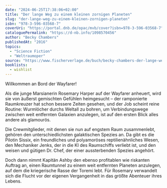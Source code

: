 ```yaml
---
date: "2024-06-25T17:38:06+02:00"
title: "Der lange Weg zu einem kleinen zornigen Planeten"
slug: "der-lange-weg-zu-einem-kleinen-zornigen-planeten"
isbn: "978-3-596-03568-7"
coverUri: "https://portal.dnb.de/opac/mvb/cover?isbn=978-3-596-03568-7"
cataloguePermalink: "https://d-nb.info/1098570456"
author: "Becky Chambers"
publishedAt: "2016"
topics:
  - "Science Fiction"
  - "Weltraumoper"
source: "https://www.fischerverlage.de/buch/becky-chambers-der-lange-weg-zu-einem-kleinen-zornigen-planeten-9783596035687"
booklists:
  - wishlist
---
```


Willkommen an Bord der Wayfarer!

Als die junge Marsianerin Rosemary Harper auf der Wayfarer anheuert, wird sie 
von äußerst gemischten Gefühlen heimgesucht – der ramponierte Raumkreuzer hat 
schon bessere Zeiten gesehen, und der Job scheint reine Routine: Wurmlöcher 
durchs Weltall zu bohren, um Verbindungswege zwischen weit entfernten Galaxien 
anzulegen, ist auf den ersten Blick alles andere als glamourös.

Die Crewmitglieder, mit denen sie nun auf engstem Raum zusammenlebt, gehören den 
unterschiedlichsten galaktischen Spezies an. Da gibt es die Pilotin Sissix, ein 
freundliches und polyamoröses reptilienähnliches Wesen, den Mechaniker Jenks, 
der in die KI des Raumschiffs verliebt ist, und den weisen und gütigen Dr. Chef, 
der einer aussterbenden Spezies angehört.

Doch dann nimmt Kapitän Ashby den ebenso profitablen wie riskanten Auftrag an, 
einen Raumtunnel zu einem weit entfernten Planeten anzulegen, auf dem die 
kriegerische Rasse der Toremi lebt. Für Rosemary verwandelt sich die Flucht vor 
der eigenen Vergangenheit in das größte Abenteuer ihres Lebens.